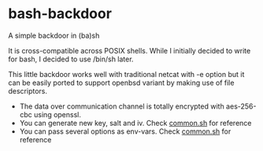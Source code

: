 # bash-backdoor
A simple backdoor in (ba)sh

It is cross-compatible across POSIX shells. While I initially decided to write for bash, I decided to use /bin/sh later.

This little backdoor works well with traditional netcat with -e option but it can be easily ported to support openbsd variant by making use of file descriptors.

* The data over communication channel is totally encrypted with aes-256-cbc using openssl.
* You can generate new key, salt and iv. Check [common.sh](common.sh) for reference
* You can pass several options as env-vars. Check [common.sh](common.sh) for reference
